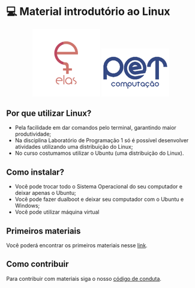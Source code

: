 # 💻 Material introdutório ao Linux

<p  align="center">
<img  src="./assets/elas.png"  heigth="80"  width="180"/>
<img  src="./assets/pet.png"  heigth="80"  width="180"/>
<p/>

## Por que utilizar Linux? 
- Pela facilidade em dar comandos pelo terminal, garantindo maior produtividade; 
- Na disciplina Laboratório de Programação 1 só é possível desenvolver atividades utilizando uma distribuição do Linux; 
- No curso costumamos utilizar o Ubuntu (uma distribuição do Linux). 

## Como instalar? 
- Você pode trocar todo o Sistema Operacional do seu computador e deixar apenas o Ubuntu;  
- Você pode fazer dualboot e deixar seu computador com o Ubuntu e Windows; 
- Você pode utilizar máquina virtual

## Primeiros materiais
Você poderá encontrar os primeiros materiais nesse [link](materiais.md).


## Como contribuir
Para contribuir com materiais siga o nosso [código de conduta](https://github.com/elasComputacao/Site/blob/master/codigo-de-conduta.md).
